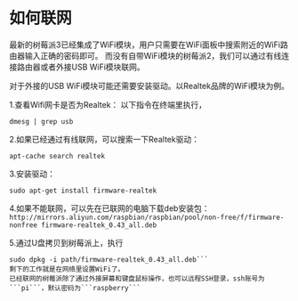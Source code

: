 # 如何联网

最新的树莓派3已经集成了WiFi模块，用户只需要在WiFi面板中搜索附近的WiFi路由器输入正确的密码即可。
而没有自带WiFi模块的树莓派2，我们可以通过有线连接路由器或者外接USB WiFi模块联网。

对于外接的USB WiFi模块可能还需要安装驱动。以Realtek品牌的WiFi模块为例。

1.查看Wifi网卡是否为Realtek：
以下指令在终端里执行，
```
dmesg | grep usb
```
2.如果已经通过有线联网，可以搜索一下Realtek驱动：
```
apt-cache search realtek
```
3.安装驱动：
```
sudo apt-get install firmware-realtek
```
4.如果不能联网，可以先在已联网的电脑下载deb安装包：```http://mirrors.aliyun.com/raspbian/raspbian/pool/non-free/f/firmware-nonfree firmware-realtek_0.43_all.deb```

5.通过U盘拷贝到树莓派上，执行
```
sudo dpkg -i path/firmware-realtek_0.43_all.deb```
剩下的工作就是在网络里设置WiFi了。
已经联网的树莓派除了通过外接屏幕和键盘鼠标操作，也可以远程SSH登录，ssh账号为```pi```，默认密码为```raspberry```